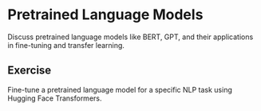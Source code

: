 # Pretrained Language Models

Discuss pretrained language models like BERT, GPT, and their applications in fine-tuning and transfer learning.

## Exercise

Fine-tune a pretrained language model for a specific NLP task using Hugging Face Transformers.